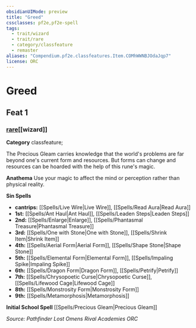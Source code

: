 ```yaml
---
obsidianUIMode: preview
title: "Greed"
cssclasses: pf2e,pf2e-spell
tags:
  - trait/wizard
  - trait/rare
  - category/classfeature
  - remaster
aliases: "Compendium.pf2e.classfeatures.Item.COMhWWNBJOdaJqp7"
license: ORC
---
```

# Greed
## Feat 1
### [rare](rare "Rare Rarity Trait")[[wizard]]

**Category** classfeature; 




The Precious Gleam carries knowledge that the world's problems are far beyond one's current form and resources. But forms can change and resources can be hoarded with the help of this rune's magic.

**Anathema** Use your magic to affect the mind or perception rather than physical reality.

**Sin Spells**

*   **cantrips:** [[Spells/Live Wire|Live Wire]], [[Spells/Read Aura|Read Aura]]
*   **1st:** [[Spells/Ant Haul|Ant Haul]], [[Spells/Leaden Steps|Leaden Steps]]
*   **2nd:** [[Spells/Enlarge|Enlarge]], [[Spells/Phantasmal Treasure|Phantasmal Treasure]]
*   **3rd:** [[Spells/One with Stone|One with Stone]], [[Spells/Shrink Item|Shrink Item]]
*   **4th:** [[Spells/Aerial Form|Aerial Form]], [[Spells/Shape Stone|Shape Stone]]
*   **5th:** [[Spells/Elemental Form|Elemental Form]], [[Spells/Impaling Spike|Impaling Spike]]
*   **6th:** [[Spells/Dragon Form|Dragon Form]], [[Spells/Petrify|Petrify]]
*   **7th:** [[Spells/Chrysopoetic Curse|Chrysopoetic Curse]], [[Spells/Lifewood Cage|Lifewood Cage]]
*   **8th:** [[Spells/Monstrosity Form|Monstrosity Form]]
*   **9th:** [[Spells/Metamorphosis|Metamorphosis]]

**Initial School Spell** [[Spells/Precious Gleam|Precious Gleam]]

*Source: Pathfinder Lost Omens Rival Academies*
*ORC*